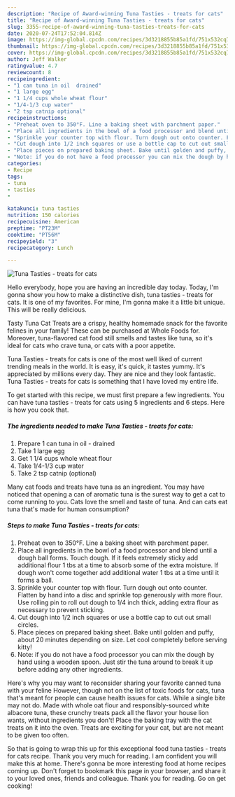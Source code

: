 ```yaml
---
description: "Recipe of Award-winning Tuna Tasties - treats for cats"
title: "Recipe of Award-winning Tuna Tasties - treats for cats"
slug: 3355-recipe-of-award-winning-tuna-tasties-treats-for-cats
date: 2020-07-24T17:52:04.814Z
image: https://img-global.cpcdn.com/recipes/3d3218855b85a1fd/751x532cq70/tuna-tasties-treats-for-cats-recipe-main-photo.jpg
thumbnail: https://img-global.cpcdn.com/recipes/3d3218855b85a1fd/751x532cq70/tuna-tasties-treats-for-cats-recipe-main-photo.jpg
cover: https://img-global.cpcdn.com/recipes/3d3218855b85a1fd/751x532cq70/tuna-tasties-treats-for-cats-recipe-main-photo.jpg
author: Jeff Walker
ratingvalue: 4.7
reviewcount: 8
recipeingredient:
- "1 can tuna in oil  drained"
- "1 large egg"
- "1 1/4 cups whole wheat flour"
- "1/4-1/3 cup water"
- "2 tsp catnip optional"
recipeinstructions:
- "Preheat oven to 350°F. Line a baking sheet with parchment paper."
- "Place all ingredients in the bowl of a food processor and blend until a dough ball forms. Touch dough. If it feels extremely sticky add additional flour 1 tbs at a time to absorb some of the extra moisture. If dough won&#39;t come together add additional water 1 tbs at a time until it forms a ball."
- "Sprinkle your counter top with flour. Turn dough out onto counter. Flatten by hand into a disc and sprinkle top generously with more flour. Use rolling pin to roll out dough to 1/4 inch thick, adding extra flour as necessary to prevent sticking."
- "Cut dough into 1/2 inch squares or use a bottle cap to cut out small circles."
- "Place pieces on prepared baking sheet. Bake until golden and puffy, about 20 minutes depending on size. Let cool completely before serving kitty!"
- "Note: if you do not have a food processor you can mix the dough by hand using a wooden spoon. Just stir the tuna around to break it up before adding any other ingredients."
categories:
- Recipe
tags:
- tuna
- tasties
- 

katakunci: tuna tasties  
nutrition: 150 calories
recipecuisine: American
preptime: "PT23M"
cooktime: "PT56M"
recipeyield: "3"
recipecategory: Lunch

---
```



![Tuna Tasties - treats for cats](https://img-global.cpcdn.com/recipes/3d3218855b85a1fd/751x532cq70/tuna-tasties-treats-for-cats-recipe-main-photo.jpg)

Hello everybody, hope you are having an incredible day today. Today, I'm gonna show you how to make a distinctive dish, tuna tasties - treats for cats. It is one of my favorites. For mine, I'm gonna make it a little bit unique. This will be really delicious.

Tasty Tuna Cat Treats are a crispy, healthy homemade snack for the favorite felines in your family! These can be purchased at Whole Foods for. Moreover, tuna-flavored cat food still smells and tastes like tuna, so it&#39;s ideal for cats who crave tuna, or cats with a poor appetite.

Tuna Tasties - treats for cats is one of the most well liked of current trending meals in the world. It is easy, it's quick, it tastes yummy. It's appreciated by millions every day. They are nice and they look fantastic. Tuna Tasties - treats for cats is something that I have loved my entire life.


To get started with this recipe, we must first prepare a few ingredients. You can have tuna tasties - treats for cats using 5 ingredients and 6 steps. Here is how you cook that.

<!--inarticleads1-->

##### The ingredients needed to make Tuna Tasties - treats for cats:

1. Prepare 1 can tuna in oil - drained
1. Take 1 large egg
1. Get 1 1/4 cups whole wheat flour
1. Take 1/4-1/3 cup water
1. Take 2 tsp catnip (optional)


Many cat foods and treats have tuna as an ingredient. You may have noticed that opening a can of aromatic tuna is the surest way to get a cat to come running to you. Cats love the smell and taste of tuna. And can cats eat tuna that&#39;s made for human consumption? 

<!--inarticleads2-->

##### Steps to make Tuna Tasties - treats for cats:

1. Preheat oven to 350°F. Line a baking sheet with parchment paper.
1. Place all ingredients in the bowl of a food processor and blend until a dough ball forms. Touch dough. If it feels extremely sticky add additional flour 1 tbs at a time to absorb some of the extra moisture. If dough won&#39;t come together add additional water 1 tbs at a time until it forms a ball.
1. Sprinkle your counter top with flour. Turn dough out onto counter. Flatten by hand into a disc and sprinkle top generously with more flour. Use rolling pin to roll out dough to 1/4 inch thick, adding extra flour as necessary to prevent sticking.
1. Cut dough into 1/2 inch squares or use a bottle cap to cut out small circles.
1. Place pieces on prepared baking sheet. Bake until golden and puffy, about 20 minutes depending on size. Let cool completely before serving kitty!
1. Note: if you do not have a food processor you can mix the dough by hand using a wooden spoon. Just stir the tuna around to break it up before adding any other ingredients.


Here&#39;s why you may want to reconsider sharing your favorite canned tuna with your feline However, though not on the list of toxic foods for cats, tuna that&#39;s meant for people can cause health issues for cats. While a single bite may not do. Made with whole oat flour and responsibly-sourced white albacore tuna, these crunchy treats pack all the flavor your house lion wants, without ingredients you don&#39;t! Place the baking tray with the cat treats on it into the oven. Treats are exciting for your cat, but are not meant to be given too often. 

So that is going to wrap this up for this exceptional food tuna tasties - treats for cats recipe. Thank you very much for reading. I am confident you will make this at home. There's gonna be more interesting food at home recipes coming up. Don't forget to bookmark this page in your browser, and share it to your loved ones, friends and colleague. Thank you for reading. Go on get cooking!
